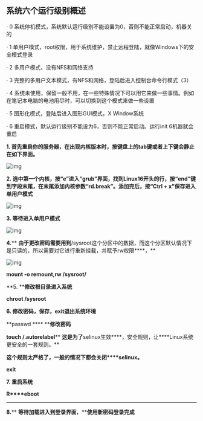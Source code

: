 ## **系统六个运行级别概述**

· 0 系统停机模式，系统默认运行级别不能设置为0，否则不能正常启动，机器关的

· 1 单用户模式，root权限，用于系统维护，禁止远程登陆，就像Windows下的安全模式登录

· 2 多用户模式，没有NFS和网络支持

· 3 完整的多用户文本模式，有NFS和网络，登陆后进入控制台命令行模式（3）

· 4 系统未使用，保留一般不用，在一些特殊情况下可以用它来做一些事情。例如在笔记本电脑的电池用尽时，可以切换到这个模式来做一些设置

· 5 图形化模式，登陆后进入图形GUI模式，X Window系统

· 6 重启模式，默认运行级别不能设为6，否则不能正常启动。运行init 6机器就会重启

**1. 首先重启你的服务器，在出现内核版本时，按键盘上的tab键****或者上下键****会静止在如下界面。**

![img](https://cdn.nlark.com/yuque/0/2024/png/35538885/1704633951013-879736b6-77ea-4fde-bff8-3e6b1fe9e73c.png)

**2. 选中第一个内核，按“e”进入“grub”界面，找到Linux16开头的行，按“end”键到字段末尾，在末尾添加****内核参数****“rd.break”。添加完后，按“Ctrl + x”保存进入单用户模式**

![img](https://cdn.nlark.com/yuque/0/2024/png/35538885/1704633957126-833b5227-3291-477f-95a6-04f3f5e3478d.png)

**3. 等待进入单用户模式**

![img](https://cdn.nlark.com/yuque/0/2024/png/35538885/1704633964793-a3c0df0f-8b3e-4f1a-b85d-b1417072193c.png)

**4.**** ****由于更改密码需要用到****/sysroot这个分区中的数据，而这个分区默认情况下是只读的，所以需要对它进行重新挂载，并赋予rw权限****，**

![img](https://cdn.nlark.com/yuque/0/2024/png/35538885/1704633975021-b126a9f9-5d99-4129-9558-5f893a643938.png)

**mount -o remount,rw /sysroot/**

**5. ****修改根目录进入系统**

**chroot /sysroot**

**6. 修改密码，保存，exit退出系统环境**

**passwd **** ****修改密码**

**touch /.autorelabel****   ****这是为了****selinux生效****，安全规则，让****Linux系统更安全的一套规则。**

**这个规则太严格了，一般的情况下都会关闭****selinux。**

**exit**

**7. 重启系统**

**R****eboot**

****

**8.**** ****等待加载进入到登录界面****，****使用新密码登录完成**